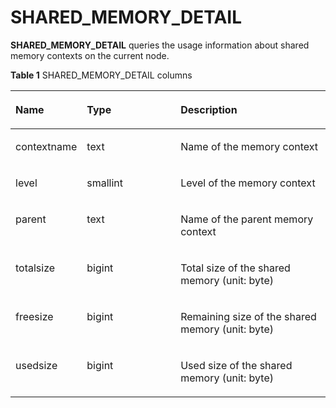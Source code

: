 # SHARED\_MEMORY\_DETAIL<a name="EN-US_TOPIC_0245374667"></a>

**SHARED\_MEMORY\_DETAIL**  queries the usage information about shared memory contexts on the current node.

**Table  1**  SHARED\_MEMORY\_DETAIL columns

<a name="en-us_topic_0237122563_table1275129115118"></a>
<table><thead align="left"><tr id="en-us_topic_0237122563_row1782510920511"><th class="cellrowborder" valign="top" width="17.27%" id="mcps1.2.4.1.1"><p id="en-us_topic_0237122563_p98251193519"><a name="en-us_topic_0237122563_p98251193519"></a><a name="en-us_topic_0237122563_p98251193519"></a>Name</p>
</th>
<th class="cellrowborder" valign="top" width="31.71%" id="mcps1.2.4.1.2"><p id="en-us_topic_0237122563_p168251699519"><a name="en-us_topic_0237122563_p168251699519"></a><a name="en-us_topic_0237122563_p168251699519"></a>Type</p>
</th>
<th class="cellrowborder" valign="top" width="51.019999999999996%" id="mcps1.2.4.1.3"><p id="en-us_topic_0237122563_p18250918516"><a name="en-us_topic_0237122563_p18250918516"></a><a name="en-us_topic_0237122563_p18250918516"></a>Description</p>
</th>
</tr>
</thead>
<tbody><tr id="en-us_topic_0237122563_row12826292513"><td class="cellrowborder" valign="top" width="17.27%" headers="mcps1.2.4.1.1 "><p id="en-us_topic_0237122563_p48261995516"><a name="en-us_topic_0237122563_p48261995516"></a><a name="en-us_topic_0237122563_p48261995516"></a>contextname</p>
</td>
<td class="cellrowborder" valign="top" width="31.71%" headers="mcps1.2.4.1.2 "><p id="en-us_topic_0237122563_p17826898514"><a name="en-us_topic_0237122563_p17826898514"></a><a name="en-us_topic_0237122563_p17826898514"></a>text</p>
</td>
<td class="cellrowborder" valign="top" width="51.019999999999996%" headers="mcps1.2.4.1.3 "><p id="en-us_topic_0237122563_p188263905116"><a name="en-us_topic_0237122563_p188263905116"></a><a name="en-us_topic_0237122563_p188263905116"></a>Name of the memory context</p>
</td>
</tr>
<tr id="en-us_topic_0237122563_row58264945119"><td class="cellrowborder" valign="top" width="17.27%" headers="mcps1.2.4.1.1 "><p id="en-us_topic_0237122563_p98261394512"><a name="en-us_topic_0237122563_p98261394512"></a><a name="en-us_topic_0237122563_p98261394512"></a>level</p>
</td>
<td class="cellrowborder" valign="top" width="31.71%" headers="mcps1.2.4.1.2 "><p id="en-us_topic_0237122563_p1582619985120"><a name="en-us_topic_0237122563_p1582619985120"></a><a name="en-us_topic_0237122563_p1582619985120"></a>smallint</p>
</td>
<td class="cellrowborder" valign="top" width="51.019999999999996%" headers="mcps1.2.4.1.3 "><p id="en-us_topic_0237122563_p1082611915516"><a name="en-us_topic_0237122563_p1082611915516"></a><a name="en-us_topic_0237122563_p1082611915516"></a>Level of the memory context</p>
</td>
</tr>
<tr id="en-us_topic_0237122563_row28265917518"><td class="cellrowborder" valign="top" width="17.27%" headers="mcps1.2.4.1.1 "><p id="en-us_topic_0237122563_p11826199105110"><a name="en-us_topic_0237122563_p11826199105110"></a><a name="en-us_topic_0237122563_p11826199105110"></a>parent</p>
</td>
<td class="cellrowborder" valign="top" width="31.71%" headers="mcps1.2.4.1.2 "><p id="en-us_topic_0237122563_p1482719910518"><a name="en-us_topic_0237122563_p1482719910518"></a><a name="en-us_topic_0237122563_p1482719910518"></a>text</p>
</td>
<td class="cellrowborder" valign="top" width="51.019999999999996%" headers="mcps1.2.4.1.3 "><p id="en-us_topic_0237122563_p4827119195113"><a name="en-us_topic_0237122563_p4827119195113"></a><a name="en-us_topic_0237122563_p4827119195113"></a>Name of the parent memory context</p>
</td>
</tr>
<tr id="en-us_topic_0237122563_row58272912517"><td class="cellrowborder" valign="top" width="17.27%" headers="mcps1.2.4.1.1 "><p id="en-us_topic_0237122563_p188272911518"><a name="en-us_topic_0237122563_p188272911518"></a><a name="en-us_topic_0237122563_p188272911518"></a>totalsize</p>
</td>
<td class="cellrowborder" valign="top" width="31.71%" headers="mcps1.2.4.1.2 "><p id="en-us_topic_0237122563_p1482769125120"><a name="en-us_topic_0237122563_p1482769125120"></a><a name="en-us_topic_0237122563_p1482769125120"></a>bigint</p>
</td>
<td class="cellrowborder" valign="top" width="51.019999999999996%" headers="mcps1.2.4.1.3 "><p id="en-us_topic_0237122563_p28274910516"><a name="en-us_topic_0237122563_p28274910516"></a><a name="en-us_topic_0237122563_p28274910516"></a>Total size of the shared memory (unit: byte)</p>
</td>
</tr>
<tr id="en-us_topic_0237122563_row1082779155117"><td class="cellrowborder" valign="top" width="17.27%" headers="mcps1.2.4.1.1 "><p id="en-us_topic_0237122563_p1982710985119"><a name="en-us_topic_0237122563_p1982710985119"></a><a name="en-us_topic_0237122563_p1982710985119"></a>freesize</p>
</td>
<td class="cellrowborder" valign="top" width="31.71%" headers="mcps1.2.4.1.2 "><p id="en-us_topic_0237122563_p082711925117"><a name="en-us_topic_0237122563_p082711925117"></a><a name="en-us_topic_0237122563_p082711925117"></a>bigint</p>
</td>
<td class="cellrowborder" valign="top" width="51.019999999999996%" headers="mcps1.2.4.1.3 "><p id="en-us_topic_0237122563_p1382712925114"><a name="en-us_topic_0237122563_p1382712925114"></a><a name="en-us_topic_0237122563_p1382712925114"></a>Remaining size of the shared memory (unit: byte)</p>
</td>
</tr>
<tr id="en-us_topic_0237122563_row128281955119"><td class="cellrowborder" valign="top" width="17.27%" headers="mcps1.2.4.1.1 "><p id="en-us_topic_0237122563_p682811955110"><a name="en-us_topic_0237122563_p682811955110"></a><a name="en-us_topic_0237122563_p682811955110"></a>usedsize</p>
</td>
<td class="cellrowborder" valign="top" width="31.71%" headers="mcps1.2.4.1.2 "><p id="en-us_topic_0237122563_p28285915516"><a name="en-us_topic_0237122563_p28285915516"></a><a name="en-us_topic_0237122563_p28285915516"></a>bigint</p>
</td>
<td class="cellrowborder" valign="top" width="51.019999999999996%" headers="mcps1.2.4.1.3 "><p id="en-us_topic_0237122563_p1682814985114"><a name="en-us_topic_0237122563_p1682814985114"></a><a name="en-us_topic_0237122563_p1682814985114"></a>Used size of the shared memory (unit: byte)</p>
</td>
</tr>
</tbody>
</table>

